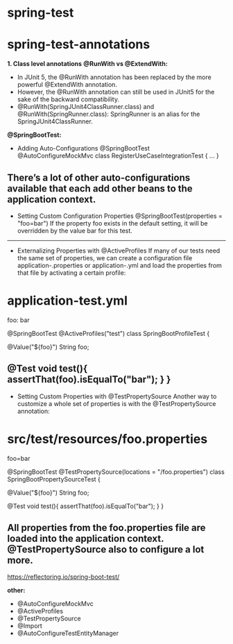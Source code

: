 # spring-test

# spring-test-annotations

**1. Class level annotations**
**@RunWith vs @ExtendWith:**
- In JUnit 5, the @RunWith annotation has been replaced by the more powerful @ExtendWith annotation.
- However, the @RunWith annotation can still be used in JUnit5 for the sake of the backward compatibility.
- @RunWith(SpringJUnit4ClassRunner.class) and @RunWith(SpringRunner.class): SpringRunner is an alias for the SpringJUnit4ClassRunner.

**@SpringBootTest:**
- Adding Auto-Configurations
  @SpringBootTest
  @AutoConfigureMockMvc
  class RegisterUseCaseIntegrationTest {
   ...
  }
  
There’s a lot of other auto-configurations available that each add other beans to the application context.
---
- Setting Custom Configuration Properties
@SpringBootTest(properties = "foo=bar")
If the property foo exists in the default setting, it will be overridden by the value bar for this test.
---
- Externalizing Properties with @ActiveProfiles
If many of our tests need the same set of properties, we can create a configuration file application-<profile>.properties or application-<profile>.yml and load the properties from that file by activating a certain profile:

# application-test.yml
foo: bar

@SpringBootTest
@ActiveProfiles("test")
class SpringBootProfileTest {

  @Value("${foo}")
  String foo;

  @Test
  void test(){
    assertThat(foo).isEqualTo("bar");
  }
}
---
- Setting Custom Properties with @TestPropertySource
Another way to customize a whole set of properties is with the @TestPropertySource annotation:

# src/test/resources/foo.properties
foo=bar

@SpringBootTest
@TestPropertySource(locations = "/foo.properties")
class SpringBootPropertySourceTest {

  @Value("${foo}")
  String foo;

  @Test
  void test(){
    assertThat(foo).isEqualTo("bar");
  }
}

All properties from the foo.properties file are loaded into the application context. @TestPropertySource also to configure a lot more.
---
https://reflectoring.io/spring-boot-test/

**other:**
- @AutoConfigureMockMvc
- @ActiveProfiles
- @TestPropertySource
- @Import
- @AutoConfigureTestEntityManager
